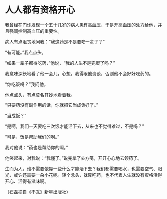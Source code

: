 # 人人都有资格开心

我曾经在门诊发现一个五十几岁的病人患有高血压，于是开高血压的处方给他，并且强调控制高血压的重要性。 

病人有点沮丧地问我：“我这药是不是要吃一辈子？” 

“有可能。”我点点头。 

“如果一辈子都得吃药，”他说，“我的人生不是完蛋了吗？” 

我意味深长地看了他一会儿，心想，我得跟他谈谈，否则他不会好好吃药的。 

“你吃饭吗？”我问他。 

他点点头，有点莫名其妙地看着我。 

“只要药没有副作用的话，你就把它当成饭好了。” 

“当成饭？” 

“是啊，我们一天要吃三次饭才能活下去，从来也不觉得难过，不是吗？” 

“可是，饭是帮助我们的啊。” 

我对他说：“药也是帮助你的啊。” 

他笑起来，对我说：“我懂了。”说完拿了处方笺，开开心心地去领药了。 

生而为人，谁不需要依靠一些什么才能活下去？我们都需要喝水，也需要空气、阳光，或许还需要一朵小花呢。转个念头，就算吃药，也不代表人生就没有资格活得开心、活得有滋味啊。 

（石磊摘自《不乖》新星出版社）